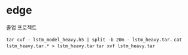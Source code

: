 # edge
졸업 프로젝트

`tar cvf - lstm_model_heavy.h5 | split -b 20m - lstm_heavy.tar.`
`cat lstm_heavy.tar.* > lstm_heavy.tar`
`tar xvf lstm_heavy.tar`

